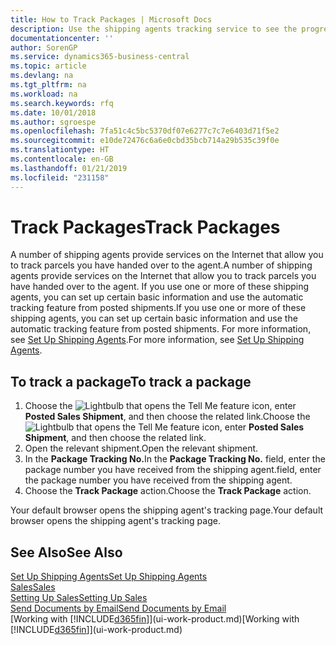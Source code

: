 ```yaml
---
title: How to Track Packages | Microsoft Docs
description: Use the shipping agents tracking service to see the progress of a delivery.
documentationcenter: ''
author: SorenGP
ms.service: dynamics365-business-central
ms.topic: article
ms.devlang: na
ms.tgt_pltfrm: na
ms.workload: na
ms.search.keywords: rfq
ms.date: 10/01/2018
ms.author: sgroespe
ms.openlocfilehash: 7fa51c4c5bc5370df07e6277c7c7e6403d71f5e2
ms.sourcegitcommit: e10de72476c6a6e0cbd35bcb714a29b535c39f0e
ms.translationtype: HT
ms.contentlocale: en-GB
ms.lasthandoff: 01/21/2019
ms.locfileid: "231158"
---
```

# <a name="track-packages"></a><span data-ttu-id="a99ef-103">Track Packages</span><span class="sxs-lookup"><span data-stu-id="a99ef-103">Track Packages</span></span>
<span data-ttu-id="a99ef-104">A number of shipping agents provide services on the Internet that allow you to track parcels you have handed over to the agent.</span><span class="sxs-lookup"><span data-stu-id="a99ef-104">A number of shipping agents provide services on the Internet that allow you to track parcels you have handed over to the agent.</span></span> <span data-ttu-id="a99ef-105">If you use one or more of these shipping agents, you can set up certain basic information and use the automatic tracking feature from posted shipments.</span><span class="sxs-lookup"><span data-stu-id="a99ef-105">If you use one or more of these shipping agents, you can set up certain basic information and use the automatic tracking feature from posted shipments.</span></span> <span data-ttu-id="a99ef-106">For more information, see [Set Up Shipping Agents](sales-how-to-set-up-shipping-agents.md).</span><span class="sxs-lookup"><span data-stu-id="a99ef-106">For more information, see [Set Up Shipping Agents](sales-how-to-set-up-shipping-agents.md).</span></span>  

## <a name="to-track-a-package"></a><span data-ttu-id="a99ef-107">To track a package</span><span class="sxs-lookup"><span data-stu-id="a99ef-107">To track a package</span></span>
1. <span data-ttu-id="a99ef-108">Choose the ![Lightbulb that opens the Tell Me feature](media/ui-search/search_small.png "Tell me what you want to do") icon, enter **Posted Sales Shipment**, and then choose the related link.</span><span class="sxs-lookup"><span data-stu-id="a99ef-108">Choose the ![Lightbulb that opens the Tell Me feature](media/ui-search/search_small.png "Tell me what you want to do") icon, enter **Posted Sales Shipment**, and then choose the related link.</span></span>
2. <span data-ttu-id="a99ef-109">Open the relevant shipment.</span><span class="sxs-lookup"><span data-stu-id="a99ef-109">Open the relevant shipment.</span></span>
3. <span data-ttu-id="a99ef-110">In the **Package Tracking No.**</span><span class="sxs-lookup"><span data-stu-id="a99ef-110">In the **Package Tracking No.**</span></span> <span data-ttu-id="a99ef-111">field, enter the package number you have received from the shipping agent.</span><span class="sxs-lookup"><span data-stu-id="a99ef-111">field, enter the package number you have received from the shipping agent.</span></span>
4. <span data-ttu-id="a99ef-112">Choose the **Track Package** action.</span><span class="sxs-lookup"><span data-stu-id="a99ef-112">Choose the **Track Package** action.</span></span>

<span data-ttu-id="a99ef-113">Your default browser opens the shipping agent's tracking page.</span><span class="sxs-lookup"><span data-stu-id="a99ef-113">Your default browser opens the shipping agent's tracking page.</span></span>

## <a name="see-also"></a><span data-ttu-id="a99ef-114">See Also</span><span class="sxs-lookup"><span data-stu-id="a99ef-114">See Also</span></span>
[<span data-ttu-id="a99ef-115">Set Up Shipping Agents</span><span class="sxs-lookup"><span data-stu-id="a99ef-115">Set Up Shipping Agents</span></span>](sales-how-to-set-up-shipping-agents.md)  
[<span data-ttu-id="a99ef-116">Sales</span><span class="sxs-lookup"><span data-stu-id="a99ef-116">Sales</span></span>](sales-manage-sales.md)  
[<span data-ttu-id="a99ef-117">Setting Up Sales</span><span class="sxs-lookup"><span data-stu-id="a99ef-117">Setting Up Sales</span></span>](sales-setup-sales.md)  
[<span data-ttu-id="a99ef-118">Send Documents by Email</span><span class="sxs-lookup"><span data-stu-id="a99ef-118">Send Documents by Email</span></span>](ui-how-send-documents-email.md)  
<span data-ttu-id="a99ef-119">[Working with [!INCLUDE[d365fin](includes/d365fin_md.md)]](ui-work-product.md)</span><span class="sxs-lookup"><span data-stu-id="a99ef-119">[Working with [!INCLUDE[d365fin](includes/d365fin_md.md)]](ui-work-product.md)</span></span>

